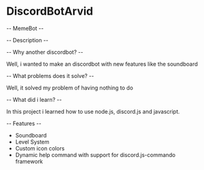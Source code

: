 # DiscordBotArvid


-- MemeBot --


-- Description --




-- Why another discordbot? --

Well, i wanted to make an discordbot with new features like the soundboard


-- What problems does it solve? --

Well, it solved my problem of having nothing to do


-- What did i learn? --

In this project i learned how to use node.js, discord.js and javascript. 


-- Features --

- Soundboard
- Level System
- Custom icon colors
- Dynamic help command with support for discord.js-commando framework
